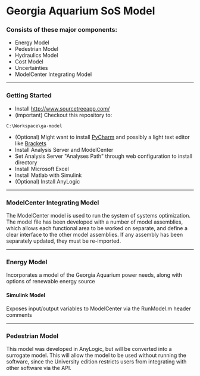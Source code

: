 Georgia Aquarium SoS Model
===========


### Consists of these major components:

* Energy Model
* Pedestrian Model
* Hydraulics Model
* Cost Model
* Uncertainties
* ModelCenter Integrating Model

---
### Getting Started
* Install http://www.sourcetreeapp.com/
* (important) Checkout this repository to:
```
C:\Workspace\ga-model
```

* (Optional) Might want to install [PyCharm](http://www.jetbrains.com/pycharm/download/) and possibly a light text editor like [Brackets](http://brackets.io/)
* Install Analysis Server and ModelCenter
* Set Analysis Server "Analyses Path" through web configuration to install directory
* Install Microsoft Excel
* Install Matlab with Simulink
* (Optional) Install AnyLogic

---
### ModelCenter Integrating Model
The ModelCenter model is used to run the system of systems optimization. The model file has been developed with a number of model assemblies, which allows each functional area to be worked on separate, and define a clear interface to the other model assemblies. If any assembly has been separately updated, they must be re-imported.


---
### Energy Model
Incorporates a model of the Georgia Aquarium power needs, along with options of renewable energy source

#### Simulink Model
Exposes input/output variables to ModelCenter via the RunModel.m header comments

---
### Pedestrian Model
This model was developed in AnyLogic, but will be converted into a surrogate model. This will allow the model to be used without running the software, since the University edition restricts users from integrating with other software via the API.
